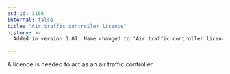 ```yaml
---
esd_id: 1166
internal: false
title: "Air traffic controller licence"
history: >-
  Added in version 3.07. Name changed to 'Air traffic controller licence' in version 4.00.

---
```


A licence is needed to act as an air traffic controller.

